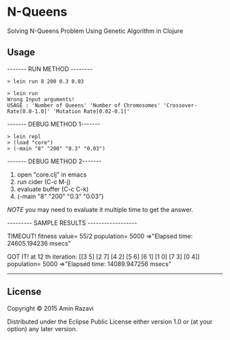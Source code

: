 # N-Queens

Solving N-Queens Problem Using Genetic Algorithm in Clojure

## Usage
 
 ------- RUN METHOD --------
 ```shell
 > lein run 8 200 0.3 0.03

 > lein run 
 Wrong Input arguments!
 USAGE : 'Number of Queens' 'Number of Chromosomes' 'Crossover-Rate[0.0-1.0]' 'Mutation Rate[0.02-0.1]'
 ```
 
 ------- DEBUG METHOD 1-------
 ```shell
 > lein repl
 > (load "core")
 > (-main "8" "200" "0.3" "0.03")
 ```
 ------- DEBUG METHOD 2-------
 1. open "core.clj" in emacs
 2. run cider (C-c M-j)
 3. evaluate buffer (C-c C-k)
 4. (-main "8" "200" "0.3" "0.03")
 
 *NOTE*  you may need to evaluate it multiple time to get the answer.
 
 --------- SAMPLE RESULTS ------------------
 
TIMEOUT! fitness value= 55/2 population= 5000 
	=>"Elapsed time: 24605.194236 msecs"

GOT IT! at 12 th iteration: [[3 5] [2 7] [4 2] [5 6] [6 1] [1 0] [7 3] [0 4]] population= 5000 
	=>"Elapsed time: 14089.947256 msecs"

 --------------------------------------

## License

Copyright © 2015 Amin Razavi

Distributed under the Eclipse Public License either version 1.0 or (at
your option) any later version.
